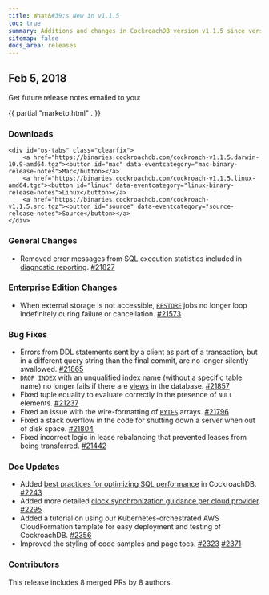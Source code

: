 ```yaml
---
title: What&#39;s New in v1.1.5
toc: true
summary: Additions and changes in CockroachDB version v1.1.5 since version v1.1.4.
sitemap: false
docs_area: releases 
---
```


## Feb 5, 2018

Get future release notes emailed to you:

{{ partial "marketo.html" . }}

### Downloads

    <div id="os-tabs" class="clearfix">
        <a href="https://binaries.cockroachdb.com/cockroach-v1.1.5.darwin-10.9-amd64.tgz"><button id="mac" data-eventcategory="mac-binary-release-notes">Mac</button></a>
        <a href="https://binaries.cockroachdb.com/cockroach-v1.1.5.linux-amd64.tgz"><button id="linux" data-eventcategory="linux-binary-release-notes">Linux</button></a>
        <a href="https://binaries.cockroachdb.com/cockroach-v1.1.5.src.tgz"><button id="source" data-eventcategory="source-release-notes">Source</button></a>
    </div>

### General Changes

- Removed error messages from SQL execution statistics included in [diagnostic reporting](../v1.1/diagnostics-reporting.html). [#21827][#21827]

### Enterprise Edition Changes

- When external storage is not accessible, [`RESTORE`](../v1.1/restore.html) jobs no longer loop indefinitely during failure or cancellation. [#21573][#21573]

### Bug Fixes

- Errors from DDL statements sent by a client as part of a transaction, but in a different query string than the final commit, are no longer silently swallowed. [#21865][#21865]
- [`DROP INDEX`](../v1.1/drop-index.html) with an unqualified index name (without a specific table name) no longer fails if there are [views](../v1.1/views.html) in the database. [#21857][#21857]
- Fixed tuple equality to evaluate correctly in the presence of `NULL` elements. [#21237][#21237]
- Fixed an issue with the wire-formatting of [`BYTES`](../v1.1/bytes.html) arrays. [#21796][#21796]
- Fixed a stack overflow in the code for shutting down a server when out of disk space. [#21804][#21804]
- Fixed incorrect logic in lease rebalancing that prevented leases from being transferred. [#21442][#21442]

### Doc Updates

- Added [best practices for optimizing SQL performance](../v1.1/performance-best-practices-overview.html) in CockroachDB. [#2243](https://github.com/cockroachdb/docs/pull/2243)
- Added more detailed [clock synchronization guidance per cloud provider](../v1.1/recommended-production-settings.html#clock-synchronization). [#2295](https://github.com/cockroachdb/docs/pull/2295)
- Added a tutorial on using our Kubernetes-orchestrated AWS CloudFormation template for easy deployment and testing of CockroachDB. [#2356](https://github.com/cockroachdb/docs/pull/2356)
- Improved the styling of code samples and page tocs. [#2323](https://github.com/cockroachdb/docs/pull/2323) [#2371](https://github.com/cockroachdb/docs/pull/2371)

### Contributors

This release includes 8 merged PRs by 8 authors.

[#21237]: https://github.com/cockroachdb/cockroach/pull/21237
[#21442]: https://github.com/cockroachdb/cockroach/pull/21442
[#21573]: https://github.com/cockroachdb/cockroach/pull/21573
[#21796]: https://github.com/cockroachdb/cockroach/pull/21796
[#21804]: https://github.com/cockroachdb/cockroach/pull/21804
[#21827]: https://github.com/cockroachdb/cockroach/pull/21827
[#21865]: https://github.com/cockroachdb/cockroach/pull/21865
[#21857]: https://github.com/cockroachdb/cockroach/pull/21857
